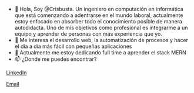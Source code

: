 - 👋 Hola, Soy @Crisbusta. Un ingeniero en computación en informática que está comenzando a adentrarse en el mundo laboral, actualmente estoy enfocado en absorber todo el conocimiento posible de manera autodidacta. Uno de mis objetivos como profesional es integrarme a un equipo y aprender de personas con más experiencia que yo.
- 👀 Me interesa el desarrollo web, la automatización de procesos y hacer el día a día más fácil con pequeñas aplicaciones
- 🌱 Actualmente me estoy dedicando full time a aprender el stack MERN
- 📫 ¿Donde me puedes encontrar?

[LinkedIn](https://www.linkedin.com/in/crisbustaq/)

[Email](mailto:c.bustamantequito@gmail.com)
<!---
Crisbusta/Crisbusta is a ✨ special ✨ repository because its `README.md` (this file) appears on your GitHub profile.
You can click the Preview link to take a look at your changes.
--->
